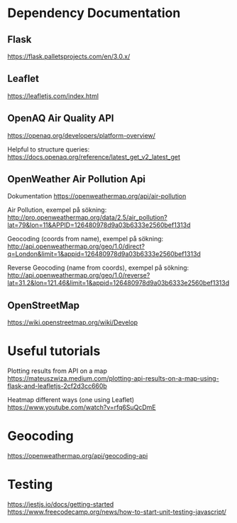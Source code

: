 # Dependency Documentation
## Flask
https://flask.palletsprojects.com/en/3.0.x/

## Leaflet
https://leafletjs.com/index.html

## OpenAQ Air Quality API
https://openaq.org/developers/platform-overview/

Helpful to structure queries:
https://docs.openaq.org/reference/latest_get_v2_latest_get

## OpenWeather Air Pollution Api
Dokumentation
https://openweathermap.org/api/air-pollution

Air Pollution, exempel på sökning:
http://pro.openweathermap.org/data/2.5/air_pollution?lat=79&lon=11&APPID=126480978d9a03b6333e2560bef1313d

Geocoding (coords from name), exempel på sökning:
http://api.openweathermap.org/geo/1.0/direct?q=London&limit=1&appid=126480978d9a03b6333e2560bef1313d

Reverse Geocoding (name from coords), exempel på sökning:
http://api.openweathermap.org/geo/1.0/reverse?lat=31.2&lon=121.46&limit=1&appid=126480978d9a03b6333e2560bef1313d

## OpenStreetMap
https://wiki.openstreetmap.org/wiki/Develop

# Useful tutorials
Plotting results from API on a map
https://mateuszwiza.medium.com/plotting-api-results-on-a-map-using-flask-and-leafletjs-2cf2d3cc660b

Heatmap different ways (one using Leaflet)
https://www.youtube.com/watch?v=rfq6SuQcDmE

# Geocoding
https://openweathermap.org/api/geocoding-api

# Testing
https://jestjs.io/docs/getting-started
https://www.freecodecamp.org/news/how-to-start-unit-testing-javascript/
